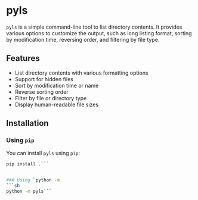 # pyls

`pyls` is a simple command-line tool to list directory contents. It provides various options to customize the output, such as long listing format, sorting by modification time, reversing order, and filtering by file type.

## Features

- List directory contents with various formatting options
- Support for hidden files
- Sort by modification time or name
- Reverse sorting order
- Filter by file or directory type
- Display human-readable file sizes

## Installation

### Using `pip`

You can install `pyls` using `pip`:

```sh
pip install .```


### Using `python -m
```sh
python -m pyls```


